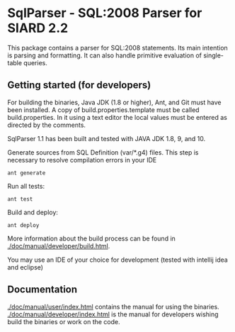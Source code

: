 # SqlParser - SQL:2008 Parser for SIARD 2.2

This package contains a parser for SQL:2008 statements.
Its main intention is parsing and formatting.
It can also handle primitive evaluation of single-table queries.

## Getting started (for developers)

For building the binaries, Java JDK (1.8 or higher), Ant, and Git must
have been installed. A copy of build.properties.template must be called
build.properties. In it using a text editor the local values must be
entered as directed by the comments.

SqlParser 1.1 has been built and tested with JAVA JDK 1.8, 9, and 10.

Generate sources from SQL Definition (var/*.g4) files. This step is necessary to resolve compilation errors in your IDE

```shell
ant generate
```

Run all tests:

```shell
ant test
```

Build and deploy:

```shell
ant deploy
```


More information about the build process can be found in
[./doc/manual/developer/build.html](./doc/manual/developer/build.html).

You may use an IDE of your choice for development (tested with intellij idea and eclipse) 

## Documentation

[./doc/manual/user/index.html](./doc/manual/user/index.html) contains the manual for using the binaries.
[./doc/manual/developer/index.html](./doc/manual/user/index.html) is the manual for developers wishing
build the binaries or work on the code.  

